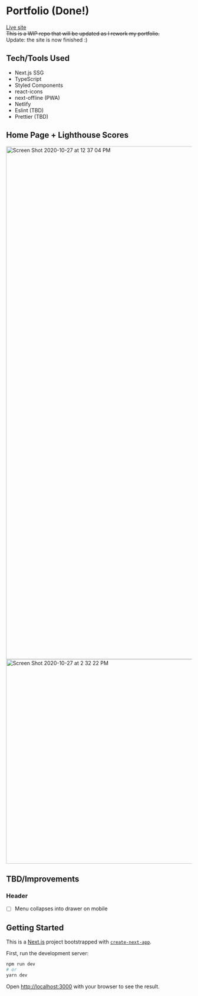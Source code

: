 # Portfolio (Done!)  
  
[Live site](https://leon-i.netlify.app/)  
~~This is a WIP repo that will be updated as I rework my portfolio.~~  
Update: the site is now finished :)  
  
## Tech/Tools Used  
* Next.js SSG  
* TypeScript  
* Styled Components  
* react-icons  
* next-offline (PWA)  
* Netlify  
* Eslint (TBD)  
* Prettier (TBD)  
  
## Home Page + Lighthouse Scores  
  
<img width="1389" alt="Screen Shot 2020-10-27 at 12 37 04 PM" src="https://user-images.githubusercontent.com/56734437/97346508-eb175000-1861-11eb-816c-3fbd4a97b9da.png">  
<img width="554" alt="Screen Shot 2020-10-27 at 2 32 22 PM" src="https://user-images.githubusercontent.com/56734437/97346447-d470f900-1861-11eb-852b-c5551d7b01b1.png">  
  
## TBD/Improvements
  
### Header  
* [ ] Menu collapses into drawer on mobile  

## Getting Started  
  
This is a [Next.js](https://nextjs.org/) project bootstrapped with [`create-next-app`](https://github.com/vercel/next.js/tree/canary/packages/create-next-app).  
  
First, run the development server:
  
```bash
npm run dev
# or
yarn dev
```
  
Open [http://localhost:3000](http://localhost:3000) with your browser to see the result.  
  
